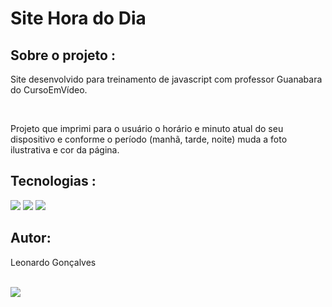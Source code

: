 <h1>Site Hora do Dia</h1> 

<div>
<h2>Sobre o projeto : </h2>

<p> Site desenvolvido para treinamento de javascript com professor Guanabara do CursoEmVídeo. </p><br>

<p>Projeto que imprimi para o usuário o horário e minuto atual do seu dispositivo e conforme o período (manhã, tarde, noite) muda a foto ilustrativa e cor da página. </p>

</div>

<div>
<h2>Tecnologias : </h2>

<img src="https://img.icons8.com/color/48/000000/html-5--v1.png"/> <img src="https://img.icons8.com/color/48/000000/css3.png"/> <img src="https://img.icons8.com/color/48/000000/javascript--v1.png"/>

<h2>Autor: </h2>
<p>Leonardo Gonçalves</p><br> 
<a href= "https://github.com/leogonccalves"><img src="https://img.shields.io/badge/GitHub-100000?style=for-the-badge&logo=github&logoColor=white">
</div>
